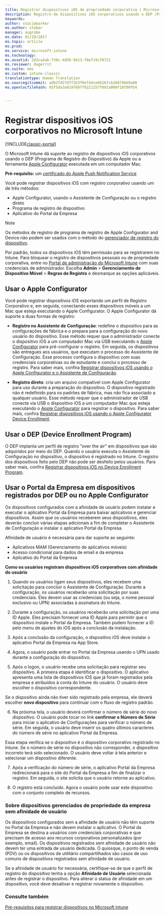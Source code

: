 ```yaml
---
title: Registrar dispositivos iOS de propriedade corporativa | Microsoft Docs
description: Registro de dispositivos iOS corporativos usando o DEP (Programa de Registro de Dispositivo) da Apple ou o Apple Configurator
keywords: 
author: staciebarker
ms.author: stabar
manager: angrobe
ms.date: 01/29/2017
ms.topic: article
ms.prod: 
ms.service: microsoft-intune
ms.technology: 
ms.assetid: 2d3ca4ab-f20c-4d56-9413-f8ef19cf0722
ms.reviewer: dagerrit
ms.suite: ems
ms.custom: intune-classic
translationtype: Human Translation
ms.sourcegitcommit: adb2fd27d7f2b3f0ef4dce6b26fcb20d74b69a00
ms.openlocfilehash: 03f5da3a819768ff8221257f091a000f18f00fb4


---
```


# <a name="enroll-corporate-owned-ios-devices-in-microsoft-intune"></a>Registrar dispositivos iOS corporativos no Microsoft Intune

[!INCLUDE[classic-portal](../includes/classic-portal.md)]

O Microsoft Intune dá suporte ao registro de dispositivos iOS corporativos usando o DEP (Programa de Registro do Dispositivo) da Apple ou a ferramenta [Apple Configurator](http://go.microsoft.com/fwlink/?LinkId=518017) executada em um computador Mac.

**Pré-requisito:** um [certificado do Apple Push Notification Service](set-up-ios-and-mac-management-with-microsoft-intune.md)

Você pode registrar dispositivos iOS com registro corporativo usando um de três métodos:

- Apple Configurator, usando o Assistente de Configuração ou o registro direto
- Programa de registro de dispositivo
- Aplicativo do Portal da Empresa

>[!NOTE]
>Os métodos de registro de programa de registro de Apple Configurator and Device não podem ser usados com o método do [gerenciador de registro do dispositivo](enroll-corporate-owned-devices-with-the-device-enrollment-manager-in-microsoft-intune.md).

Por padrão, todos os dispositivos iOS têm permissão para se registrarem no Intune. Para bloquear o registro de dispositivos pessoais ou de propriedade corporativa, entre no [Portal de administração do Microsoft Intune](http://manage.microsoft.com) com suas credenciais de administrador. Escolha **Admin** > **Gerenciamento de Dispositivo Móvel** > **Regras de Registro** e desmarque as opções aplicáveis.

## <a name="use-apple-configurator"></a>Usar o Apple Configurator

Você pode registrar dispositivos iOS exportando um perfil de Registro Corporativo e, em seguida, conectando esses dispositivos móveis a um Mac que esteja executando o Apple Configurator. O Apple Configurator dá suporte a duas formas de registro:

- **Registro no Assistente de Configuração**: redefine o dispositivo para as configurações de fábrica e o prepara para a configuração do novo usuário do dispositivo. Esse método requer que o administrador conecte o dispositivo iOS a um computador Mac via USB executando o [Apple Configurator](http://go.microsoft.com/fwlink/?LinkId=518017) para pré-configurar o registro. Em seguida, os dispositivos são entregues aos usuários, que executam o processo do Assistente de Configuração. Esse processo configura o dispositivo com suas credenciais corporativas ou de estudante e conclui o processo de registro. Para saber mais, confira [Registrar dispositivos iOS usando o Apple Configurator e o Assistente de Configuração](ios-setup-assistant-enrollment-in-microsoft-intune.md).

- **Registro direto**: cria um arquivo compatível com Apple Configurator para uso durante a preparação do dispositivo. O dispositivo registrado não é redefinido para os padrões de fábrica, mas não fica associado a qualquer usuário. Esse método requer que o administrador de USB conecte via USB o dispositivo iOS a um computador Mac que esteja executando o [Apple Configurator](http://go.microsoft.com/fwlink/?LinkId=518017) para registrar o dispositivo. Para saber mais, confira [Registrar dispositivos iOS usando o Apple Configurator Device Enrollment](ios-direct-enrollment-in-microsoft-intune.md).

## <a name="use-the-device-enrollment-program-dep"></a>Usar o DEP (Device Enrollment Program)
O DEP implanta um perfil de registro "over the air" em dispositivos que são adquiridos por meio do DEP. Quando o usuário executa o Assistente de Configuração no dispositivo, o dispositivo é registrado no Intune.  O registro dos dispositivos feito pelo DEP não pode ser desfeito pelos usuários. Para saber mais, confira [Registrar dispositivos iOS no Device Enrollment Program](ios-device-enrollment-program-in-microsoft-intune.md).

## <a name="use-the-company-portal-on-dep-enrolled-or-apple-configurator-enrolled-devices"></a>Usar o Portal da Empresa em dispositivos registrados por DEP ou no Apple Configurator

Os dispositivos configurados com a afinidade de usuário podem instalar e executar o aplicativo Portal da Empresa para baixar aplicativos e gerenciar dispositivos. Assim que os usuários receberem seus dispositivos, eles deverão concluir várias etapas adicionais a fim de completar o Assistente de Configuração e instalar o aplicativo Portal da Empresa.

Afinidade de usuário é necessária para dar suporte ao seguinte:
  - Aplicativos MAM (Gerenciamento de aplicativos móveis)
  -    Acesso condicional para dados de email e da empresa
  -    Aplicativo do Portal da Empresa

**Como os usuários registram dispositivos iOS corporativos com afinidade do usuário**
1. Quando os usuários ligam seus dispositivos, eles recebem uma solicitação para concluir o Assistente de Configuração. Durante a configuração, os usuários receberão uma solicitação por suas credenciais. Eles devem usar as credenciais (ou seja, o nome pessoal exclusivo ou UPN) associadas à assinatura do Intune.

2. Durante a configuração, os usuários receberão uma solicitação por uma ID Apple. Eles precisam fornecer uma ID Apple para permitir que o dispositivo instale o Portal da Empresa. Também podem fornecer a ID pelo menu de ajustes do iOS após a conclusão da instalação.

3. Após a conclusão da configuração, o dispositivo iOS deve instalar o aplicativo Portal da Empresa na App Store.

4. Agora, o usuário pode entrar no Portal da Empresa usando o UPN usado durante a configuração do dispositivo.

5. Após o logon, o usuário recebe uma solicitação para registrar seu dispositivo. A primeira etapa é identificar o dispositivo. O aplicativo apresenta uma lista de dispositivos iOS que já foram registrados pela empresa e atribuídos à conta do Intune do usuário. O usuário deve escolher o dispositivo correspondente.

  Se o dispositivo ainda não tiver sido registrado pela empresa, ele deverá escolher **novo dispositivo** para continuar com o fluxo de registro padrão.

6. Na próxima tela, o usuário deverá confirmar o número de série do novo dispositivo. O usuário pode tocar no link **confirmar o Número de Série** para iniciar o aplicativo de Configurações para verificar o número de série. Em seguida, o usuário deve inserir os quatro últimos caracteres do número de série no aplicativo Portal da Empresa.

  Essa etapa verifica se o dispositivo é o dispositivo corporativo registrado no Intune. Se o número de série no dispositivo não corresponder, o dispositivo incorreto terá sido selecionado. O usuário deve voltar à tela anterior e selecionar um dispositivo diferente.

7. Após a verificação do número de série, o aplicativo Portal da Empresa redirecionará para o site do Portal da Empresa a fim de finalizar o registro. Em seguida, o site solicita que o usuário retorne ao aplicativo.

8. O registro está concluído. Agora o usuário pode usar este dispositivo com o conjunto completo de recursos.

### <a name="about-corporate-owned-managed-devices-with-no-user-affinity"></a>Sobre dispositivos gerenciados de propriedade da empresa sem afinidade de usuário

Os dispositivos configurados sem a afinidade de usuário não têm suporte no Portal da Empresa e não devem instalar o aplicativo. O Portal da Empresa se destina a usuários com credenciais corporativas e que precisam de acesso aos recursos corporativos personalizados (por exemplo, email). Os dispositivos registrados sem afinidade de usuário não devem ter uma entrada de usuário dedicada. O quiosque, o ponto de venda (PDV) ou os dispositivos de utilitário compartilhados são casos de uso comuns de dispositivos registrados sem afinidade de usuário.

Se a afinidade de usuário for necessária, certifique-se de que o perfil de registro do dispositivo tenha a opção **Afinidade de Usuário** selecionada antes de registrar o dispositivo. Para alterar o status de afinidade em um dispositivo, você deve desativar e registrar novamente o dispositivo.



### <a name="see-also"></a>Consulte também
[Pré-requisitos para registrar dispositivos no Microsoft Intune](prerequisites-for-enrollment.md)



<!--HONumber=Feb17_HO1-->


